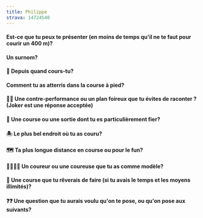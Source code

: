 ```yaml
---
title: Philippe
strava: 14724540
---
```


#### Est-ce que tu peux te présenter (en moins de temps qu'il ne te faut pour courir un 400 m)?

#### Un surnom?

#### 📆 Depuis quand cours-tu?

#### Comment tu as atterris dans la course à pied?

#### 😵‍💫 Une contre-performance ou un plan foireux que tu évites de raconter ? (Joker est une réponse acceptée)

#### 🏅 Une course ou une sortie dont tu es particulièrement fier?

#### 🏝️ Le plus bel endroit où tu as couru?

#### 🗺️ Ta plus longue distance en course ou pour le fun?

#### 🏃‍♂️🏃‍♀️ Un coureur ou une coureuse que tu as comme modèle?

#### 🏁 Une course que tu rêverais de faire (si tu avais le temps et les moyens illimités)?

#### ❓❓ Une question que tu aurais voulu qu'on te pose, ou qu'on pose aux suivants?